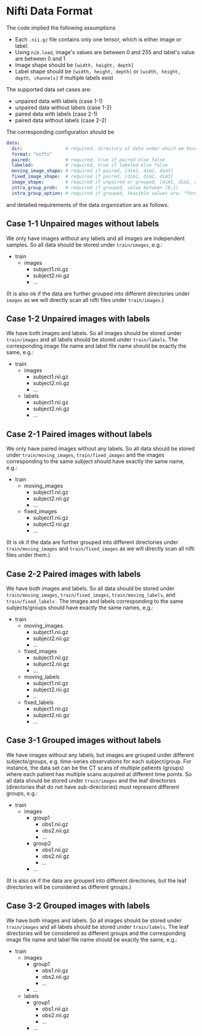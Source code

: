 # Nifti Data Format

The code implied the following assumptions

- Each `.nii.gz` file contains only one tensor, which is either image or label.
- Using `nib.load`, image's values are between 0 and 255 and label's value are between 0 and 1
- Image shape should be `[width, height, depth]`
- Label shape should be `[width, height, depth]` or `[width, height, depth, channels]` if multiple labels exist

The supported data set cases are:

- unpaired data with labels (case 1-1)
- unpaired data without labels (case 1-2)
- paired data with labels (case 2-1)
- paired data without labels (case 2-2)

The corresponding configuration should be 
```yaml
data:
  dir:                # required, directory of data under which we have train/images, etc.
  format: "nifti"
  paired:             # required, true if paired else false
  labeled:            # required, true if labeled else false
  moving_image_shape: # required if paired, [dim1, dim2, dim3]
  fixed_image_shape:  # required if paired, [dim1, dim2, dim3]
  image_shape:        # required if unpaired or grouped, [dim1, dim2, dim3]
  intra_group_prob:   # required if grouped, value between [0,1]
  intra_group_option: # required if grouped, feasible values are: "forward", "backward", "bidirectional", "all"
```

and detailed requirements of the data organization are as follows.

## Case 1-1 Unpaired mages without labels

We only have images without any labels and all images are independent samples.
So all data should be stored under `train/images`, e.g.:

- train
  - images
    - subject1.nii.gz
    - subject2.nii.gz
    - ...

(It is also ok if the data are further grouped into different directories under `images`
as we will directly scan all nifti files under `train/images`.)

## Case 1-2 Unpaired images with labels

We have both images and labels.
So all images should be stored under `train/images` and all labels should be stored under `train/labels`.
The corresponding image file name and label file name should be exactly the same, e.g.:

- train
  - images
    - subject1.nii.gz
    - subject2.nii.gz
    - ...
  - labels
    - subject1.nii.gz
    - subject2.nii.gz
    - ...


## Case 2-1 Paired images without labels

We only have paired images without any labels.
So all data should be stored under `train/moving_images`, `train/fixed_images`
and the images corresponding to the same subject should have exactly the same name, e.g.:

- train
  - moving_images
    - subject1.nii.gz
    - subject2.nii.gz
    - ...
  - fixed_images
    - subject1.nii.gz
    - subject2.nii.gz
    - ...

(It is ok if the data are further grouped into different directories under `train/moving_images`
and `train/fixed_images` as we will directly scan all nifti files under them.)


## Case 2-2 Paired images with labels

We have both images and labels.
So all data should be stored under `train/moving_images`, `train/fixed_images`, `train/moving_labels`, 
and `train/fixed_labels` .
The images and labels corresponding to the same subjects/groups should have exactly the same names, e.g.:

- train
  - moving_images
    - subject1.nii.gz
    - subject2.nii.gz
    - ...
  - fixed_images
    - subject1.nii.gz
    - subject2.nii.gz
    - ...
  - moving_labels
    - subject1.nii.gz
    - subject2.nii.gz
    - ...
  - fixed_labels
    - subject1.nii.gz
    - subject2.nii.gz
    - ...

## Case 3-1 Grouped images without labels

We have images without any labels, but images are grouped under different subjects/groups,
e.g. time-series observations for each subject/group.
For instance, the data set can be the CT scans of multiple patients (groups) 
where each patient has multiple scans acquired at different time points.
So all data should be stored under `train/images` and the leaf directories 
(directories that do not have sub-directories) must represent different groups, e.g.:

- train
  - images
    - group1
      - obs1.nii.gz
      - obs2.nii.gz
      - ...
    - group2
      - obs1.nii.gz
      - obs2.nii.gz
      - ...
    - ...

(It is also ok if the data are grouped into different directories, 
but the leaf directories will be considered as different groups.)

## Case 3-2 Grouped images with labels

We have both images and labels. 
So all images should be stored under `train/images` and all labels should be stored under `train/labels`. 
The leaf directories will be considered as different groups
and the corresponding image file name and label file name should be exactly the same, e.g.:

- train
  - images
    - group1
      - obs1.nii.gz
      - obs2.nii.gz
      - ...
    - ...
  - labels
    - group1
      - obs1.nii.gz
      - obs2.nii.gz
      - ...
    - ...